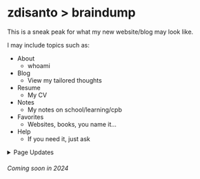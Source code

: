 # zdisanto > braindump

This is a sneak peak for what my new website/blog may look like. 

I may include topics such as:
- About
  - whoami
- Blog
  - View my tailored thoughts
- Resume
  - My CV
- Notes
  - My notes on school/learning/cpb
- Favorites
  - Websites, books, you name it...
- Help
  - If you need it, just ask

<details>
  <summary>Page Updates</summary>
  <br/>
  <div align="center">
    <p>First Iteration</p>
    <img src="https://github.com/zdisanto/zdisanto.github.io/assets/70993217/06681b7e-584c-4e69-8ccf-8c1c9528180b" width="70%"/>
    <p>Second Iteration</p>
    <img src="https://github.com/zdisanto/zdisanto.github.io/assets/70993217/b9933b7a-4181-4c3b-a5bd-0c3cfca2b203" width="80%"/><img src="https://github.com/zdisanto/zdisanto.github.io/assets/70993217/da3db1f3-7b56-441e-a9d0-ff904e26cd0c" width="50%"/>
  </div>
</details>

###### Coming soon in 2024
